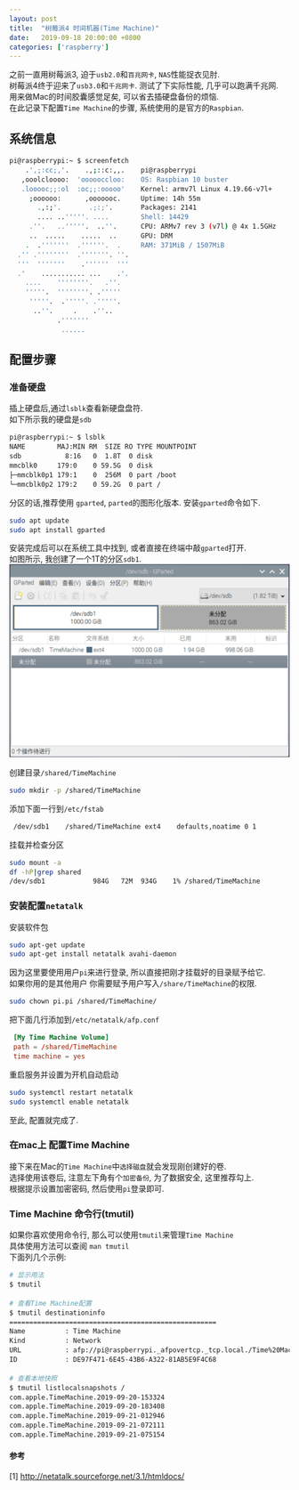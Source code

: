 ```yaml
---
layout: post
title:  "树莓派4 时间机器(Time Machine)"
date:   2019-09-18 20:00:00 +0800
categories: ['raspberry']
---
```


之前一直用树莓派3, 迫于`usb2.0`和`百兆网卡`, `NAS`性能捉衣见肘.  
树莓派4终于迎来了`usb3.0`和`千兆网卡`. 测试了下实际性能, 几乎可以跑满千兆网.  
用来做Mac的时间胶囊感觉足矣, 可以省去插硬盘备份的烦恼.  
在此记录下配置`Time Machine`的步骤, 系统使用的是官方的`Raspbian`.

## 系统信息

```bash
pi@raspberrypi:~ $ screenfetch
    .',;:cc;,'.    .,;::c:,,.    pi@raspberrypi
   ,ooolcloooo:  'oooooccloo:    OS: Raspbian 10 buster
   .looooc;;:ol  :oc;;:ooooo'    Kernel: armv7l Linux 4.19.66-v7l+
     ;oooooo:      ,ooooooc.     Uptime: 14h 55m
       .,:;'.       .;:;'.       Packages: 2141
       .... ..'''''. ....        Shell: 14429
     .''.   ..'''''.  ..''.      CPU: ARMv7 rev 3 (v7l) @ 4x 1.5GHz
     ..  .....    .....  ..      GPU: DRM
    .  .'''''''  .''''''.  .     RAM: 371MiB / 1507MiB
  .'' .''''''''  .'''''''. ''.
  '''  '''''''    .''''''  '''
  .'    ........... ...    .'.
    ....    ''''''''.   .''.
    '''''.  ''''''''. .'''''
     '''''.  .'''''. .'''''.
      ..''.     .    .''..
            .'''''''
             ......
```

## 配置步骤

### 准备硬盘

插上硬盘后,通过`lsblk`查看新硬盘盘符.  
如下所示我的硬盘是`sdb`

```bash
pi@raspberrypi:~ $ lsblk
NAME        MAJ:MIN RM  SIZE RO TYPE MOUNTPOINT
sdb           8:16   0  1.8T  0 disk
mmcblk0     179:0    0 59.5G  0 disk
├─mmcblk0p1 179:1    0  256M  0 part /boot
└─mmcblk0p2 179:2    0 59.2G  0 part /
```

分区的话,推荐使用 `gparted`, `parted`的图形化版本.
安装`gparted`命令如下.

```bash
sudo apt update
sudo apt install gparted
```

安装完成后可以在系统工具中找到, 或者直接在终端中敲`gparted`打开.  
如图所示, 我创建了一个1T的分区`sdb1`.
![gparted](/static/img/posts/gparted.png "gparted")

创建目录`/shared/TimeMachine`

```bash
sudo mkdir -p /shared/TimeMachine
```

添加下面一行到`/etc/fstab`

```bash
 /dev/sdb1    /shared/TimeMachine ext4    defaults,noatime 0 1
```

挂载并检查分区

```bash
sudo mount -a
df -hP|grep shared
/dev/sdb1            984G   72M  934G    1% /shared/TimeMachine
```

### 安装配置`netatalk`

安装软件包

```bash
sudo apt-get update
sudo apt-get install netatalk avahi-daemon
```

因为这里要使用用户`pi`来进行登录, 所以直接把刚才挂载好的目录赋予给它.  
如果你用的是其他用户 你需要赋予用户写入`/share/TimeMachine`的权限.

```bash
sudo chown pi.pi /shared/TimeMachine/
```

把下面几行添加到`/etc/netatalk/afp.conf`

```conf
 [My Time Machine Volume]
 path = /shared/TimeMachine
 time machine = yes
```

重启服务并设置为开机自动启动

```bash
sudo systemctl restart netatalk
sudo systemctl enable netatalk
```

至此, 配置就完成了.

### 在mac上 配置Time Machine

接下来在Mac的`Time Machine`中`选择磁盘`就会发现刚创建好的卷.  
选择使用该卷后, 注意左下角有个`加密备份`, 为了数据安全, 这里推荐勾上.  
根据提示设置加密密码, 然后使用`pi`登录即可.

### Time Machine 命令行(tmutil)

如果你喜欢使用命令行, 那么可以使用`tmutil`来管理`Time Machine`  
具体使用方法可以查阅 `man tmutil`  
下面列几个示例:

```bash
# 显示用法
$ tmutil

# 查看Time Machine配置
$ tmutil destinationinfo
====================================================
Name          : Time Machine
Kind          : Network
URL           : afp://pi@raspberrypi._afpovertcp._tcp.local./Time%20Machine
ID            : DE97F471-6E45-43B6-A322-81AB5E9F4C68

# 查看本地快照
$ tmutil listlocalsnapshots /
com.apple.TimeMachine.2019-09-20-153324
com.apple.TimeMachine.2019-09-20-183408
com.apple.TimeMachine.2019-09-21-012946
com.apple.TimeMachine.2019-09-21-072111
com.apple.TimeMachine.2019-09-21-075154

```

#### 参考

[1] <http://netatalk.sourceforge.net/3.1/htmldocs/>
